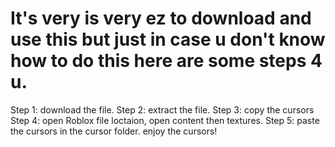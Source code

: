 # It's very is very ez to download and use this but just in case u don't know how to do this here are some steps 4 u.
Step 1: download the file.
Step 2: extract the file.
Step 3: copy the cursors
Step 4: open Roblox file loctaion, open content then textures.
Step 5: paste the cursors in the cursor folder.                                                                               enjoy the cursors!

